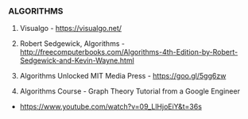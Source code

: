 ### ALGORITHMS

1. Visualgo - https://visualgo.net/

2. Robert Sedgewick, Algorithms - http://freecomputerbooks.com/Algorithms-4th-Edition-by-Robert-Sedgewick-and-Kevin-Wayne.html

3. Algorithms Unlocked MIT Media Press - https://goo.gl/5gg6zw

4. Algorithms Course - Graph Theory Tutorial from a Google Engineer
 - https://www.youtube.com/watch?v=09_LlHjoEiY&t=36s

